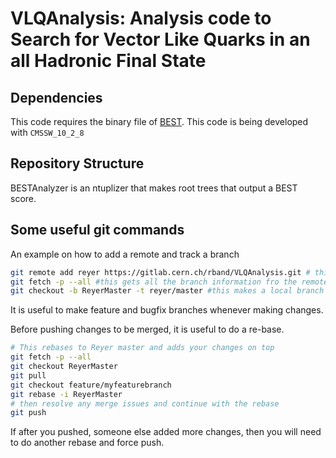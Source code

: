 # VLQAnalysis: Analysis code to Search for Vector Like Quarks in an all Hadronic Final State

## Dependencies

This code requires the binary file of [BEST](https://gitlab.cern.ch/boostedeventshapetagger/BEST). This code is being
developed with `CMSSW_10_2_8`

## Repository Structure

BESTAnalyzer is an ntuplizer that makes root trees that output a BEST score.

## Some useful git commands

An example on how to add a remote and track a branch
```bash
git remote add reyer https://gitlab.cern.ch/rband/VLQAnalysis.git # this can be used to look at other peoples changes
git fetch -p --all #this gets all the branch information fro the remotes
git checkout -b ReyerMaster -t reyer/master #this makes a local branch 'ReyerMaster' that tracks Reyer's master branch
```

It is useful to make feature and bugfix branches whenever making changes.

Before pushing changes to be merged, it is useful to do a re-base.

```bash
# This rebases to Reyer master and adds your changes on top
git fetch -p --all
git checkout ReyerMaster
git pull
git checkout feature/myfeaturebranch
git rebase -i ReyerMaster
# then resolve any merge issues and continue with the rebase
git push
```

If after you pushed, someone else added more changes, then you will need to do another rebase and force push.

